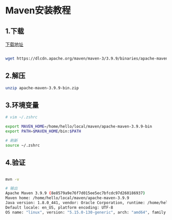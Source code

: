 # Maven安装教程

## 1.下载

[下载地址](https://maven.apache.org/download.cgi)

```bash

wget https://dlcdn.apache.org/maven/maven-3/3.9.9/binaries/apache-maven-3.9.9-bin.zip
```

## 2.解压

```bash
unzip apache-maven-3.9.9-bin.zip
```

## 3.环境变量

```bash
# vim ~/.zshrc

export MAVEN_HOME=/home/hello/local/maven/apache-maven-3.9.9-bin
export PATH=$MAVEN_HOME/bin:$PATH

# 刷新
source ~/.zshrc
```

## 4.验证

```bash

mvn -v

# 输出
Apache Maven 3.9.9 (8e8579a9e76f7d015ee5ec7bfcdc97d260186937)
Maven home: /home/hello/local/maven/apache-maven-3.9.9
Java version: 1.8.0_441, vendor: Oracle Corporation, runtime: /home/hello/local/java/jdk1.8.0_441/jre
Default locale: en_US, platform encoding: UTF-8
OS name: "linux", version: "5.15.0-130-generic", arch: "amd64", family: "unix"
```


